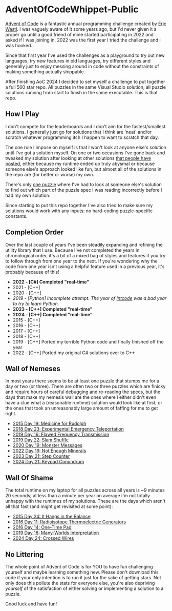 # AdventOfCodeWhippet-Public

[Advent of Code](https://adventofcode.com/) is a fantastic annual programming challenge created by [Eric Wastl](https://was.tl/). I was vaguely aware of it some years ago, but I'd never given it a proper go until a good friend of mine started participating in 2022 and asked if I was joining in. 2022 was the first year I tried the challenge and I was hooked.

Since that first year I've used the challenges as a playground to try out new languages, try new features in old languages, try different styles and generally just to enjoy messing around in code without the constraints of making something actually shippable.

After finishing AoC 2024 I decided to set myself a challenge to put together a full 500 star repo. All puzzles in the same Visual Studio solution, all puzzle solutions running from start to finish in the same executable. This is that repo.

## How I Play

I don't compete for the leaderboards and I don't aim for the fastest/smallest solutions. I generally just go for solutions that I think are 'neat' and/or scratch whatever programming itch I happen to want to scratch that day.

The one rule I impose on myself is that I won't look at anyone else's solution until I've got a solution myself. On one or two occasions I've gone back and tweaked my solution after looking at other solutions [that people have posted](https://www.reddit.com/r/adventofcode/), either because my runtime ended up truly abysmal or because someone else's approach looked like fun, but almost all of the solutions in the repo are (for better or worse) my own.

There's only [one puzzle](https://www.reddit.com/r/adventofcode/comments/1iwf5tk/2018_day_13_part_2_preconceptions_tripped_me_up/) where I've had to look at someone else's solution to find out which part of the puzzle spec I was reading incorrectly before I had my own solution.

Since starting to put this repo together I've also tried to make sure my solutions would work with any inputs: no hard-coding puzzle-specific constants.

## Completion Order

Over the last couple of years I've been steadily expanding and refining the utility library that I use. Because I've not completed the years in chronological order, it's a bit of a mixed bag of styles and features if you try to follow through from one year to the next. If you're wondering why the code from one year isn't using a helpful feature used in a previous year, it's probably because of this!

* **2022 - [C#] Completed "real-time"**
* 2021 - [C++]
* 2020 - [C++]
* *2019 - [Python] Incomplete attempt. The year of [Intcode](https://adventofcode.com/2019/day/2) was a bad year to try to learn Python.*
* **2023 - [C++] Completed "real-time"**
* **2024 - [C++] Completed "real-time"**
* 2015 - [C++]
* 2016 - [C++]
* 2017 - [C++]
* 2018 - [C++]
* 2019 - [C++] Ported my terrible Python code and finally finished off the year
* 2022 - [C++] Ported my original C# solutions over to C++

## Wall of Nemeses

In most years there seems to be at least one puzzle that stumps me for a day or two (or three). There are often two or three puzzles which are finicky and require hours of careful debugging and re-reading the specs, but the days that make my nemesis wall are the ones where I either didn't even have a clue what a (reasonable runtime) solution would look like at first, or the ones that took an unreasonably large amount of faffing for me to get right.

* [2015 Day 19: Medicine for Rudolph](https://adventofcode.com/2015/day/19)
* [2018 Day 23: Experimental Emergency Teleportation](https://adventofcode.com/2018/day/23)
* [2019 Day 16: Flawed Frequency Transmission](https://adventofcode.com/2019/day/16)
* [2019 Day 22: Slam Shuffle](https://adventofcode.com/2019/day/22)
* [2020 Day 19: Monster Messages](https://adventofcode.com/2020/day/19)
* [2022 Day 19: Not Enough Minerals](https://adventofcode.com/2022/day/19)
* [2023 Day 21: Step Counter](https://adventofcode.com/2023/day/21)
* [2024 Day 21: Keypad Conundrum](https://adventofcode.com/2024/day/21)

## Wall Of Shame

The total runtime on my laptop for all puzzles across all years is ~9 minutes 20 seconds; at less than a minute per year on average I'm not totally unhappy with the runtimes of my solutions. These are the days which aren't all that fast (and might get revisited at some point):

* [2015 Day 24: It Hangs in the Balance](https://adventofcode.com/2015/day/24)
* [2016 Day 11: Radioisotope Thermoelectric Generators](https://adventofcode.com/2016/day/11)
* [2016 Day 14: One-Time Pad](https://adventofcode.com/2016/day/14)
* [2019 Day 18: Many-Worlds Interpretation](https://adventofcode.com/2019/day/18)
* [2024 Day 24: Crossed Wires](https://adventofcode.com/2024/day/24)

## No Littering

The whole point of Advent of Code is for YOU to have fun challenging yourself and maybe learning something new. Please don't download this code if your only intention is to run it just for the sake of getting stars. Not only does this pollute the stats for everyone else, you're also depriving *yourself* of the satisfaction of either solving or implementing a solution to a puzzle.

Good luck and have fun!
